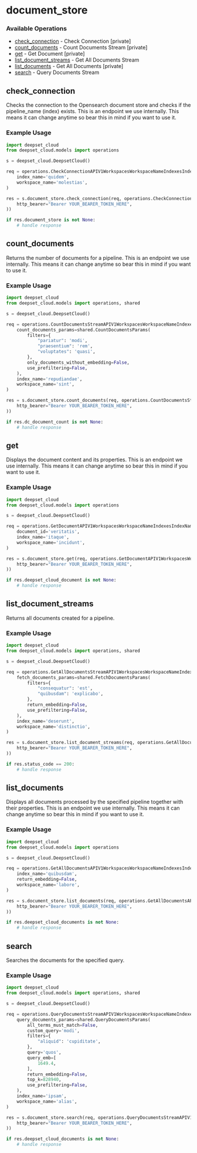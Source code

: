 # document_store

### Available Operations

* [check_connection](#check_connection) - Check Connection [private]
* [count_documents](#count_documents) - Count Documents Stream [private]
* [get](#get) - Get Document [private]
* [list_document_streams](#list_document_streams) - Get All Documents Stream
* [list_documents](#list_documents) - Get All Documents [private]
* [search](#search) - Query Documents Stream

## check_connection

Checks the connection to the Opensearch document store and checks if the pipeline_name (index) exists. This is an endpoint we use internally. This means it can change anytime so bear this in mind if you want to use it.

### Example Usage

```python
import deepset_cloud
from deepset_cloud.models import operations

s = deepset_cloud.DeepsetCloud()

req = operations.CheckConnectionAPIV1WorkspacesWorkspaceNameIndexesIndexNameGetRequest(
    index_name='quidem',
    workspace_name='molestias',
)

res = s.document_store.check_connection(req, operations.CheckConnectionAPIV1WorkspacesWorkspaceNameIndexesIndexNameGetSecurity(
    http_bearer="Bearer YOUR_BEARER_TOKEN_HERE",
))

if res.document_store is not None:
    # handle response
```

## count_documents

Returns the number of documents for a pipeline. This is an endpoint we use internally. This means it can change anytime so bear this in mind if you want to use it.

### Example Usage

```python
import deepset_cloud
from deepset_cloud.models import operations, shared

s = deepset_cloud.DeepsetCloud()

req = operations.CountDocumentsStreamAPIV1WorkspacesWorkspaceNameIndexesIndexNameDocumentsCountPostRequest(
    count_documents_params=shared.CountDocumentsParams(
        filters={
            "pariatur": 'modi',
            "praesentium": 'rem',
            "voluptates": 'quasi',
        },
        only_documents_without_embedding=False,
        use_prefiltering=False,
    ),
    index_name='repudiandae',
    workspace_name='sint',
)

res = s.document_store.count_documents(req, operations.CountDocumentsStreamAPIV1WorkspacesWorkspaceNameIndexesIndexNameDocumentsCountPostSecurity(
    http_bearer="Bearer YOUR_BEARER_TOKEN_HERE",
))

if res.dc_document_count is not None:
    # handle response
```

## get

Displays the document content and its properties. This is an endpoint we use internally. This means it can change anytime so bear this in mind if you want to use it.

### Example Usage

```python
import deepset_cloud
from deepset_cloud.models import operations

s = deepset_cloud.DeepsetCloud()

req = operations.GetDocumentAPIV1WorkspacesWorkspaceNameIndexesIndexNameDocumentsDocumentIDGetRequest(
    document_id='veritatis',
    index_name='itaque',
    workspace_name='incidunt',
)

res = s.document_store.get(req, operations.GetDocumentAPIV1WorkspacesWorkspaceNameIndexesIndexNameDocumentsDocumentIDGetSecurity(
    http_bearer="Bearer YOUR_BEARER_TOKEN_HERE",
))

if res.deepset_cloud_document is not None:
    # handle response
```

## list_document_streams

Returns all documents created for a pipeline.

### Example Usage

```python
import deepset_cloud
from deepset_cloud.models import operations, shared

s = deepset_cloud.DeepsetCloud()

req = operations.GetAllDocumentsStreamAPIV1WorkspacesWorkspaceNameIndexesIndexNameDocumentsStreamPostRequest(
    fetch_documents_params=shared.FetchDocumentsParams(
        filters={
            "consequatur": 'est',
            "quibusdam": 'explicabo',
        },
        return_embedding=False,
        use_prefiltering=False,
    ),
    index_name='deserunt',
    workspace_name='distinctio',
)

res = s.document_store.list_document_streams(req, operations.GetAllDocumentsStreamAPIV1WorkspacesWorkspaceNameIndexesIndexNameDocumentsStreamPostSecurity(
    http_bearer="Bearer YOUR_BEARER_TOKEN_HERE",
))

if res.status_code == 200:
    # handle response
```

## list_documents

Displays all documents processed by the specified pipeline together with their properties. This is an endpoint we use internally. This means it can change anytime so bear this in mind if you want to use it.

### Example Usage

```python
import deepset_cloud
from deepset_cloud.models import operations

s = deepset_cloud.DeepsetCloud()

req = operations.GetAllDocumentsAPIV1WorkspacesWorkspaceNameIndexesIndexNameDocumentsGetRequest(
    index_name='quibusdam',
    return_embedding=False,
    workspace_name='labore',
)

res = s.document_store.list_documents(req, operations.GetAllDocumentsAPIV1WorkspacesWorkspaceNameIndexesIndexNameDocumentsGetSecurity(
    http_bearer="Bearer YOUR_BEARER_TOKEN_HERE",
))

if res.deepset_cloud_documents is not None:
    # handle response
```

## search

Searches the documents for the specified query.

### Example Usage

```python
import deepset_cloud
from deepset_cloud.models import operations, shared

s = deepset_cloud.DeepsetCloud()

req = operations.QueryDocumentsStreamAPIV1WorkspacesWorkspaceNameIndexesIndexNameDocumentsQueryPostRequest(
    query_documents_params=shared.QueryDocumentsParams(
        all_terms_must_match=False,
        custom_query='modi',
        filters={
            "aliquid": 'cupiditate',
        },
        query='quos',
        query_emb=[
            1649.4,
        ],
        return_embedding=False,
        top_k=828940,
        use_prefiltering=False,
    ),
    index_name='ipsam',
    workspace_name='alias',
)

res = s.document_store.search(req, operations.QueryDocumentsStreamAPIV1WorkspacesWorkspaceNameIndexesIndexNameDocumentsQueryPostSecurity(
    http_bearer="Bearer YOUR_BEARER_TOKEN_HERE",
))

if res.deepset_cloud_documents is not None:
    # handle response
```
